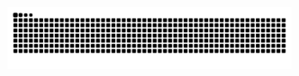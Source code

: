 <picture>
  <source media="(prefers-color-scheme: dark)" srcset="https://raw.githubusercontent.com/kukie-yiqing/kukie-yiqing/output/github-contribution-grid-snake-dark.svg">
  <source media="(prefers-color-scheme: light)" srcset="https://raw.githubusercontent.com/kukie-yiqing/kukie-yiqing/output/github-contribution-grid-snake.svg">
  <img alt="github contribution grid snake animation" src="https://raw.githubusercontent.com/kukie-yiqing/kukie-yiqing/output/github-contribution-grid-snake.svg">
</picture>
